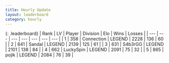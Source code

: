 ```yaml
---
title: Hourly Update
layout: leaderboard
category: hourly
---
```


{: .leaderboard}
| Rank | LV | Player | Division | Elo | Wins | Losses |
| --- | --- | --- | --- | --- | --- | --- |
| <span data-change="0">1</span> | 358 | <span title="ID: 539711">Connection</span> | LEGEND | <span data-change="24">2228</span> | <span data-change="6">136</span> | <span data-change="0">60</span> |
| <span data-change="0">2</span> | 841 | <span title="ID: 315148">Sandal</span> | LEGEND | <span data-change="0">2139</span> | <span data-change="0">125</span> | <span data-change="0">61</span> |
| <span data-change="0">3</span> | 631 | <span title="ID: 166888">S4b3rGG</span> | LEGEND | <span data-change="0">2101</span> | <span data-change="0">138</span> | <span data-change="0">84</span> |
| <span data-change="0">4</span> | 662 | <span title="ID: 498412">LuckySpin</span> | LEGEND | <span data-change="0">2091</span> | <span data-change="0">75</span> | <span data-change="0">32</span> |
| <span data-change="0">5</span> | 865 | <span title="ID: 4783">pojlk</span> | LEGEND | <span data-change="0">2084</span> | <span data-change="0">76</span> | <span data-change="0">39</span> |